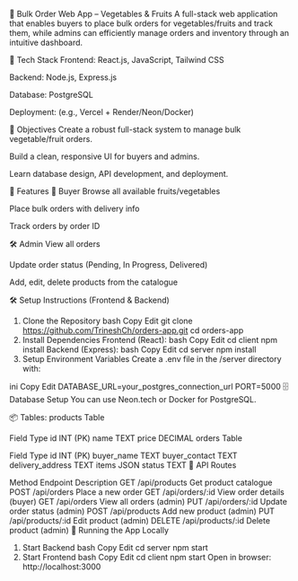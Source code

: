🥦 Bulk Order Web App – Vegetables & Fruits
A full-stack web application that enables buyers to place bulk orders for vegetables/fruits and track them, while admins can efficiently manage orders and inventory through an intuitive dashboard.

🚀 Tech Stack
Frontend: React.js, JavaScript, Tailwind CSS

Backend: Node.js, Express.js

Database: PostgreSQL

Deployment: (e.g., Vercel + Render/Neon/Docker)

🎯 Objectives
Create a robust full-stack system to manage bulk vegetable/fruit orders.

Build a clean, responsive UI for buyers and admins.

Learn database design, API development, and deployment.

🔧 Features
👥 Buyer
Browse all available fruits/vegetables

Place bulk orders with delivery info

Track orders by order ID

🛠️ Admin
View all orders

Update order status (Pending, In Progress, Delivered)

Add, edit, delete products from the catalogue

🛠️ Setup Instructions (Frontend & Backend)
1. Clone the Repository
bash
Copy
Edit
git clone https://github.com/TrineshCh/orders-app.git
cd orders-app
2. Install Dependencies
Frontend (React):
bash
Copy
Edit
cd client
npm install
Backend (Express):
bash
Copy
Edit
cd server
npm install
3. Setup Environment Variables
Create a .env file in the /server directory with:

ini
Copy
Edit
DATABASE_URL=your_postgres_connection_url
PORT=5000
🗄️ Database Setup
You can use Neon.tech or Docker for PostgreSQL.

📦 Tables:
products Table

Field	Type
id	INT (PK)
name	TEXT
price	DECIMAL
orders Table

Field	Type
id	INT (PK)
buyer_name	TEXT
buyer_contact	TEXT
delivery_address	TEXT
items	JSON
status	TEXT
📡 API Routes

Method	Endpoint	Description
GET	/api/products	Get product catalogue
POST	/api/orders	Place a new order
GET	/api/orders/:id	View order details (buyer)
GET	/api/orders	View all orders (admin)
PUT	/api/orders/:id	Update order status (admin)
POST	/api/products	Add new product (admin)
PUT	/api/products/:id	Edit product (admin)
DELETE	/api/products/:id	Delete product (admin)
🧪 Running the App Locally
1. Start Backend
bash
Copy
Edit
cd server
npm start
2. Start Frontend
bash
Copy
Edit
cd client
npm start
Open in browser: http://localhost:3000
